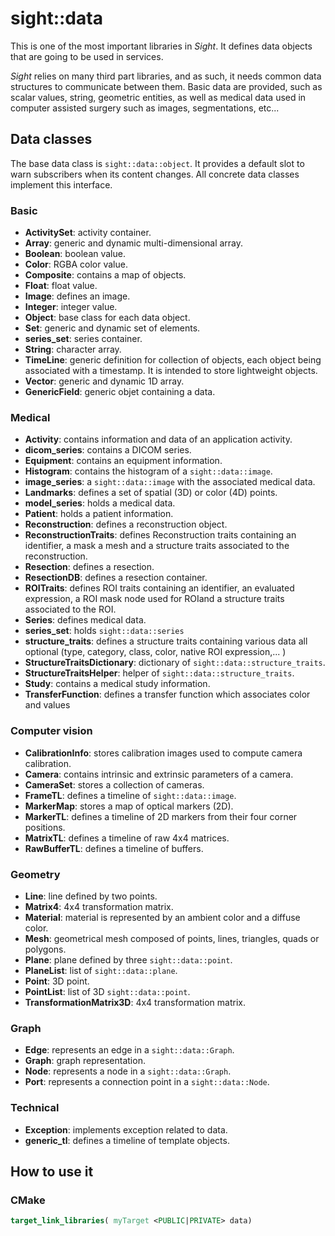 # sight::data

This is one of the most important libraries in _Sight_. It defines data objects that are going to be used in services.

_Sight_ relies on many third part libraries, and as such, it needs common data structures to communicate between them.
Basic data are provided, such as scalar values, string, geometric entities, as well as medical data used in computer
assisted surgery such as images, segmentations, etc...

## Data classes

The base data class is `sight::data::object`. It provides a default slot to warn subscribers when its content changes.
All concrete data classes implement this interface.

### Basic

- **ActivitySet**: activity container.
- **Array**: generic and dynamic multi-dimensional array.
- **Boolean**: boolean value.
- **Color**: RGBA color value.
- **Composite**: contains a map of objects.
- **Float**: float value.
- **Image**: defines an image.
- **Integer**: integer value.
- **Object**: base class for each data object.
- **Set**: generic and dynamic set of elements.
- **series_set**: series container.
- **String**: character array.
- **TimeLine**: generic definition for collection of objects, each object being associated with a timestamp. It is intended to store lightweight objects.
- **Vector**: generic and dynamic 1D array.
- **GenericField**: generic objet containing a data.

### Medical

- **Activity**: contains information and data of an application activity.
- **dicom_series**: contains a DICOM series.
- **Equipment**: contains an equipment information.
- **Histogram**: contains the histogram of a `sight::data::image`.
- **image_series**: a `sight::data::image` with the associated medical data.
- **Landmarks**: defines a set of spatial (3D) or color (4D) points.
- **model_series**: holds a medical data.
- **Patient**: holds a patient information.
- **Reconstruction**: defines a reconstruction object.
- **ReconstructionTraits**: defines Reconstruction traits containing an identifier, a mask a mesh and a structure traits associated to the reconstruction.
- **Resection**: defines a resection.
- **ResectionDB**: defines a resection container.
- **ROITraits**: defines ROI traits containing an identifier, an evaluated expression, a ROI mask node used for ROIand a structure traits associated to the ROI.
- **Series**: defines medical data.
- **series_set**: holds `sight::data::series`
- **structure_traits**: defines a structure traits containing various data all optional (type, category, class, color, native ROI expression,... )
- **StructureTraitsDictionary**: dictionary of `sight::data::structure_traits`.
- **StructureTraitsHelper**: helper of `sight::data::structure_traits`.
- **Study**: contains a medical study information.
- **TransferFunction**: defines a transfer function which associates color and values

### Computer vision

- **CalibrationInfo**: stores calibration images used to compute camera calibration.
- **Camera**: contains intrinsic and extrinsic parameters of a camera.
- **CameraSet**: stores a collection of cameras.
- **FrameTL**: defines a timeline of `sight::data::image`.
- **MarkerMap**: stores a map of optical markers (2D).
- **MarkerTL**: defines a timeline of 2D markers from their four corner positions.
- **MatrixTL**: defines a timeline of raw 4x4 matrices.
- **RawBufferTL**: defines a timeline of buffers.

### Geometry

- **Line**: line defined by two points.
- **Matrix4**: 4x4 transformation matrix.
- **Material**: material is represented by an ambient color and a diffuse color.
- **Mesh**: geometrical mesh composed of points, lines, triangles, quads or polygons.
- **Plane**: plane defined by three `sight::data::point`.
- **PlaneList**: list of `sight::data::plane`.
- **Point**: 3D point.
- **PointList**: list of 3D `sight::data::point`.
- **TransformationMatrix3D**: 4x4 transformation matrix.

### Graph

- **Edge**: represents an edge in a `sight::data::Graph`.
- **Graph**: graph representation.
- **Node**: represents a node in a `sight::data::Graph`.
- **Port**: represents a connection point in a `sight::data::Node`.

### Technical

- **Exception**: implements exception related to data.
- **generic_tl**: defines a timeline of template objects.

## How to use it

### CMake

```cmake
target_link_libraries( myTarget <PUBLIC|PRIVATE> data)
```
